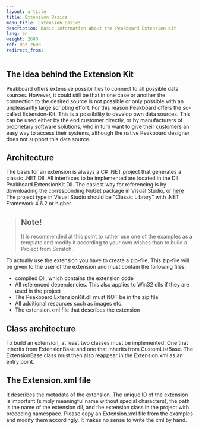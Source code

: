 ```yaml
---
layout: article
title: Extension Basics
menu_title: Extension Basics
description: Basic information about the Peakboard Extension Kit
lang: en
weight: 2600
ref: dat-2600
redirect_from:
---
```


## The idea behind the Extension Kit
Peakboard offers extensive possibilities to connect to all possible data sources. However, it could still be that in one case or another the connection to the desired source is not possible or only possible with an unpleasantly large scripting effort. For this reason Peakboard offers the so-called Extension-Kit. This is a possibility to develop own data sources. This can be used either by the end customer directly, or by manufacturers of proprietary software solutions, who in turn want to give their customers an easy way to access their systems, although the native Peakboard designer does not support this data source.

## Architecture
The basis for an extension is always a C# .NET project that generates a classic .NET Dll. All interfaces to be implemented are located in the Dll Peakboard.ExtensionKit.Dll. The easiest way for referencing is by downloading the corresponding NuGet package in Visual Studio, or [here](https://www.nuget.org/packages/Peakboard.ExtensionKit/)
The project type in Visual Studio should be "Classic Library" with .NET Framework 4.6.2 or higher. 

> ## Note!
>
> It is recommended at this point to rather use one of the examples as a template and modify it according to your own wishes than to build a Project from Scratch.

To actually use the extension you have to create a zip-file. This zip-file will be given to the user of the extension and must contain the following files:
- compiled Dll, which contains the extension code
- All referenced dependencies. This also applies to Win32 dlls if they are used in the project
- The Peakboard.ExtensionKit.dll must NOT be in the zip file
- All additional resources such as images etc.
- The extension.xml file that describes the extension

## Class architecture
To build an extension, at least two classes must be implemented. One that inherits from ExtensionBase and one that inherits from CustomListBase. The ExtensionBase class must then also reappear in the Extension.xml as an entry point. 

## The Extension.xml file
It describes the metadata of the extension. The unique ID of the extension is important (simply meaningful name without special characters), the path is the name of the extension dll, and the extension class in the project with preceding namespace. Please copy an Extension.xml file from the examples and modify them accordingly. It makes no sense to write the xml by hand. 

